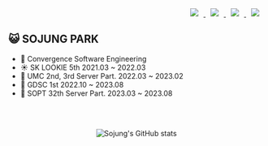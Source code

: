 <div align = right> <a href="https://www.instagram.com/sojung.pp">
    <img 
        src="http://img.shields.io/badge/-Insta-black?style=flat&logo=Instagram&link=https://instagram.com/sojung.pp"
        style="height : auto; margin-left : 10px; margin-right : 10px;"/>
</a> <a href="mailto:sophie2458@gmail.com">
    <img 
        src="https://img.shields.io/badge/Gmail-000000?style=flat&logo=Gmail&logoColor=white&link=mailto:sophie2458@gmail.com"
        style="height : auto; margin-left : 10px; margin-right : 10px;"/>
</a>
<a href="https://broadleaf-mist-919.notion.site/f65516d49a8e4165bec8a2c7711a78b5?pvs=4">
    <img 
        src="https://img.shields.io/badge/Portfolio-000000?style=flat&logo=ReverbNation&logoColor=white&link=https://broadleaf-mist-919.notion.site/f65516d49a8e4165bec8a2c7711a78b5?pvs=4"
        style="height : auto; margin-left : 10px; margin-right : 10px;"/>
</a>
<a href="https://velog.io/@sojungpp/posts">
    <img 
        src="http://img.shields.io/badge/-Blog-000000?style=flat&logo=Velog&link=https://velog.io/@sojungpp/posts"
        style="height : auto; margin-left : 10px; margin-right : 10px;"/>
</a></div>

## 😺 SOJUNG PARK
- 🏫 Convergence Software Engineering
- ☀️ SK LOOKIE 5th 2021.03 ~ 2022.03
- 🌿 UMC 2nd, 3rd Server Part. 2022.03 ~ 2023.02
- 🌈 GDSC 1st 2022.10 ~ 2023.08
- 🦋 SOPT 32th Server Part. 2023.03 ~ 2023.08
<br>
<br>
<div align=center>
  
![Sojung's GitHub stats](https://github-readme-stats.vercel.app/api?username=sojungpp&show_icons=true&theme=great-gatsby)
</div>

<!--[![Hits](https://hits.seeyoufarm.com/api/count/incr/badge.svg?url=https%3A%2F%2Fgithub.com%2Fsojungpp&count_bg=%2379C83D&title_bg=%23555555&icon=&icon_color=%23E7E7E7&title=hits&edge_flat=false)](https://hits.seeyoufarm.com)-->
<!--[![Top Langs](https://github-readme-stats.vercel.app/api/top-langs/?username=chaerlo127&layout=compact&theme=nightowl)](https://github.com/sojungpp/sojungpp)-->






 
